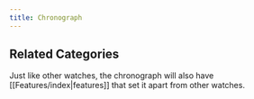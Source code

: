 ```yaml
---
title: Chronograph
---
```

## Related Categories ##

Just like other watches, the chronograph will also have [[Features/index|features]] that set it apart from other watches.